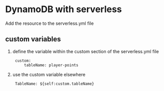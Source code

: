 # DynamoDB with serverless

Add the resource to the serverless.yml file

## custom variables
1. define the variable within the custom section of the serverless.yml file

        custom:
            tableName: player-points

2. use the custom variable elsewhere

        TableName: ${self:custom.tableName}
